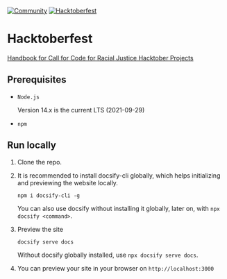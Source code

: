  [![Community](https://img.shields.io/badge/Join-Community-blue.svg)](https://callforcode.org/slack) [![Hacktoberfest](https://img.shields.io/badge/Celebrate-Hacktoberfest-orange.svg)](https://call-for-code-for-racial-justice.github.io/Hacktoberfest/#/?id=main)


# Hacktoberfest
[Handbook for Call for Code for Racial Justice Hacktober Projects](https://call-for-code-for-racial-justice.github.io/Hacktoberfest)


## Prerequisites

- `Node.js`

    Version 14.x is the current LTS (2021-09-29)

- `npm`

## Run locally

1. Clone the repo.

2. It is recommended to install docsify-cli globally, which helps initializing and previewing the website locally.
    ```
    npm i docsify-cli -g
    ```

    You can also use docsify without installing it globally, later on, with `npx docsify <command>`.

3. Preview the site

    ```
    docsify serve docs
    ```

    Without docsify globally installed, use `npx docsify serve docs`.

4. You can preview your site in your browser on `http://localhost:3000`
